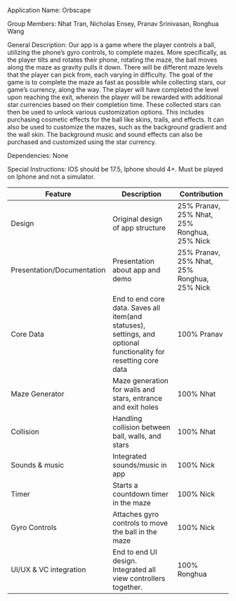 Application Name: Orbscape


Group Members: Nhat Tran, Nicholas Ensey, Pranav Srinivasan, Ronghua Wang


General Description:
Our app is a game where the player controls a ball, utilizing the phone’s gyro controls, to complete mazes. More specifically, as the player tilts and rotates their phone, rotating the maze, the ball moves along the maze as gravity pulls it down. There will be different maze levels that the player can pick from, each varying in difficulty. The goal of the game is to complete the maze as fast as possible while collecting stars, our game’s currency, along the way. The player will have completed the level upon reaching the exit, wherein the player will be rewarded with additional star currencies based on their completion time. 
These collected stars can then be used to unlock various customization options. This includes purchasing cosmetic effects for the ball like skins, trails, and effects. It can also be used to customize the mazes, such as the background gradient and the wall skin. The background music and sound effects can also be purchased and customized using the star currency. 

Dependencies: None

Special Instructions: IOS should be 17.5, Iphone should 4+. Must be played on Iphone and not a simulator. 

| Feature | Description | Contribution |
|----------|----------|----------|
| Design | Original design of app structure | 25% Pranav, 25% Nhat, 25% Ronghua, 25% Nick |
| Presentation/Documentation | Presentation about app and demo | 25% Pranav, 25% Nhat, 25% Ronghua, 25% Nick |
| Core Data | End to end core data. Saves all item(and statuses), settings, and optional functionality for resetting core data | 100% Pranav |
| Maze Generator | Maze generation for walls and stars, entrance and exit holes | 100% Nhat |
| Collision| Handling collision between ball, walls, and stars | 100% Nhat |
| Sounds & music| Integrated sounds/music in app | 100% Nick |
| Timer | Starts a countdown timer in the maze | 100% Nick |
| Gyro Controls | Attaches gyro controls to move the ball in the maze | 100% Nick |
| UI/UX & VC integration | End to end UI design. Integrated all view controllers together. | 100% Ronghua |



